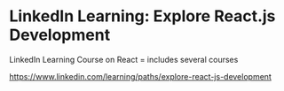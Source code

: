 # LinkedIn Learning: Explore React.js Development

LinkedIn Learning Course on React = includes several courses

https://www.linkedin.com/learning/paths/explore-react-js-development
